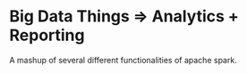 # Big Data Things => Analytics + Reporting
A mashup of several different functionalities of apache spark.
